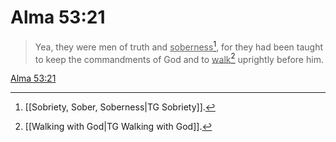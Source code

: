 # Alma 53:21

> Yea, they were men of truth and <u>soberness</u>[^a], for they had been taught to keep the commandments of God and to <u>walk</u>[^b] uprightly before him.

[Alma 53:21](https://www.churchofjesuschrist.org/study/scriptures/bofm/alma/53?lang=eng&id=p21#p21)


[^a]: [[Sobriety, Sober, Soberness|TG Sobriety]].  
[^b]: [[Walking with God|TG Walking with God]].  
